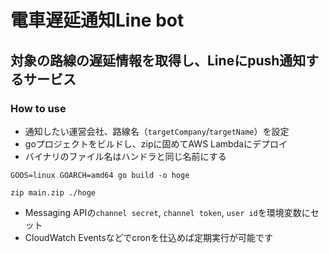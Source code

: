# 電車遅延通知Line bot

## 対象の路線の遅延情報を取得し、Lineにpush通知するサービス

### How to use

- 通知したい運営会社、路線名（`targetCompany`/`targetName`）を設定
- goプロジェクトをビルドし、zipに固めてAWS Lambdaにデプロイ
 - バイナリのファイル名はハンドラと同じ名前にする
```
GOOS=linux GOARCH=amd64 go build -o hoge
```

```
zip main.zip ./hoge
```
- Messaging APIの`channel secret`, `channel token`, `user id`を環境変数にセット
- CloudWatch Eventsなどでcronを仕込めば定期実行が可能です
